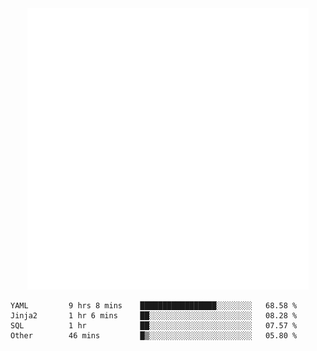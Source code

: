 <div align="center">
    <a href="https://konst.fish">
        <img src="https://raw.githubusercontent.com/konstfish/konstfish/master/fish.svg" alt="Logo" width="450"/>
    </a>
</div>

<!--START_SECTION:waka-->

```text
YAML         9 hrs 8 mins    █████████████████░░░░░░░░   68.58 %
Jinja2       1 hr 6 mins     ██░░░░░░░░░░░░░░░░░░░░░░░   08.28 %
SQL          1 hr            ██░░░░░░░░░░░░░░░░░░░░░░░   07.57 %
Other        46 mins         █▒░░░░░░░░░░░░░░░░░░░░░░░   05.80 %
```

<!--END_SECTION:waka-->
